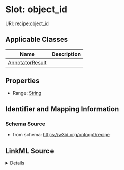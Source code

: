 # Slot: object_id

URI: [recipe:object_id](http://w3id.org/ontogpt/recipe/object_id)



<!-- no inheritance hierarchy -->




## Applicable Classes

| Name | Description |
| --- | --- |
[AnnotatorResult](AnnotatorResult.md) | 






## Properties

* Range: [String](String.md)







## Identifier and Mapping Information







### Schema Source


* from schema: https://w3id.org/ontogpt/recipe




## LinkML Source

<details>
```yaml
name: object_id
from_schema: https://w3id.org/ontogpt/recipe
rank: 1000
alias: object_id
owner: AnnotatorResult
domain_of:
- AnnotatorResult
range: string

```
</details>